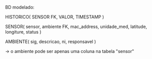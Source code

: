 BD modelado:

HISTORICO(
  SENSOR FK,
  VALOR,
  TIMESTAMP
)

SENSOR(
  sensor,
  ambiente FK,
  mac_address,
  unidade_med,
  latitude,
  longiture,
  status
)

AMBIENTE(
  sig,
  descricao,
  ni,
  responsavel
)

-> o ambiente pode ser apenas uma coluna na tabela "sensor"


